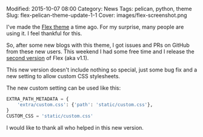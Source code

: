 
Modified: 2015-10-07 08:00
Category: News
Tags: pelican, python, theme
Slug: flex-pelican-theme-update-1-1
Cover: images/flex-screenshot.png

I've made the [Flex theme](https://github.com/alexandrevicenzi/Flex) a time ago. For my surprise, many people are using it. I feel thankful for this.

So, after some new blogs with this theme, I got issues and PRs on GitHub from these new users. This weekend I had some free time and I release the [second version](https://github.com/alexandrevicenzi/Flex/releases/tag/v1.1) of Flex (aka v1.1).

This new version doesn't include nothing so special, just some bug fix and a new setting to allow custom CSS stylesheets.

The new custom setting can be used like this:

```python
EXTRA_PATH_METADATA = {
    'extra/custom.css': {'path': 'static/custom.css'},
}
CUSTOM_CSS = 'static/custom.css'
```

I would like to thank all who helped in this new version.
